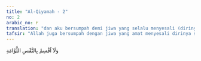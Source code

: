 ```yaml
---
title: "Al-Qiyamah - 2"
no: 2
arabic_no: ٢
translation: "dan aku bersumpah demi jiwa yang selalu menyesali (dirinya sendiri)."
tafsir: "Allah juga bersumpah dengan jiwa yang amat menyesali dirinya sendiri (an-nafs al-lawwamah) terhadap sikap dan tingkah lakunya pada masa lalu yang tidak sempat lagi diisi dengan perbuatan baik. An-Nafs al-lawwamah juga berarti jiwa yang menyesali dirinya karena berbuat kejahatan, kenapa masih saja tidak sanggup dihentikan? Pada kebaikan yang disadari manfaatnya kenapa tidak diperbanyak atau dilipatgandakan saja? Begitulah an-nafs al-lawwamah berkata dan menyesali dirinya sendiri.\n\nPerasaan menyesal itu senantiasa ada walaupun ia sudah berusaha keras dengan segenap upaya untuk mengerjakan amal saleh. Padahal semuanya pasti akan diperhitungkan kelak. An-Nafs al-lawwamah juga berarti jiwa yang tidak bisa dikendalikan pada waktu senang maupun susah. Waktu senang bersikap boros dan royal, sedang di masa susah menyesali nasibnya dan menjauhi agama.\n\nAn-Nafs al-lawwamah sebenarnya adalah jiwa seorang mukmin yang belum mencapai tingkat yang lebih sempurna. Penyesalan adalah benteng utama dari jiwa seperti ini karena telah melewati hidup di atas dunia dengan kebaikan yang tidak sempurna.\n\nPerlu dijelaskan di sini hubungan antara hari Kiamat dengan an-nafs al-lawwamah, yang sama-sama digunakan Allah untuk bersumpah dalam awal surah ini. Hari Kiamat itu kelak akan membeberkan tentang jiwa seseorang, apakah ia memperoleh kebahagiaan atau kecelakaan. Maka jiwa atau an-nafs al-lawwamah boleh jadi termasuk golongan yang bahagia atau termasuk golongan yang celaka. Dari segi lain, Allah sengaja menyebutkan jiwa yang menyesali dirinya ini karena begitu besarnya persoalan jiwa dari sudut pandangan Al-Qur'an.\n\nHuruf \"la\" yang terdapat pada ayat 1 dan 2 di atas adalah \"la zaidah\" yang menguatkan arti perkataan sesudahnya, yaitu adanya hari Kiamat dan an-nafs al-lawwamah.\n\nAllah sendiri menjawab sumpah-Nya walaupun dalam teks ayat tidak disebutkan. Jadi setelah bersumpah dengan hari Kiamat dan an-nafs al-lawwamah, Allah menegaskan, \"Sungguh kamu akan dibangkitkan dan akan dimintai pertanggungjawabanmu.\" Pengertian ini diketahui dari ayat berikutnya."
---
```

وَلَآ اُقْسِمُ بِالنَّفْسِ اللَّوَّامَةِ 